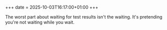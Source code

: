 +++
date = 2025-10-03T16:17:00+01:00
+++

The worst part about waiting for test results isn't the waiting. It's pretending you're not waiting while you wait.
